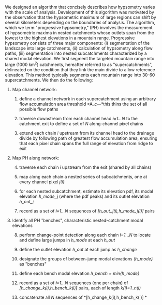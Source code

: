 We designed an algorithm that concisely describes how hypsometry varies
with the scale of analysis. Development of this algorithm was motivated
by the observation that the hypsometric maximum of large regions can
shift by several kilometers depending on the boundaries of analysis. The
algorithm, which we term "progressive hypsometry," (PH) involves the
measurement of hypsometric maxima in nested catchments whose outlets
span from the lowest to the highest elevations in a mountain range.
Progressive hypsometry consists of three major components:
(i) segmentation of the landscape into large catchments,
(ii) calculation of hypsometry along flow paths, (iii) segmentation
into nested subcatchments characterized by a shared modal elevation. We
first segment the targeted mountain range into large (1000
km<sup>2</sup>) catchments, hereafter referred to as "supercatchments",
delineated on the condition that they link the main divide to a low
reference elevation. This method typically segments each mountain range
into 30-60 supercatchments. We then do the following:

1.  Map channel network:
    
    1.  define a channel network in each supercatchment using an
        arbitrary flow accumulation area threshold *A\_c—*this thins the
        set of all possible flow paths
    
    2.  traverse downstream from each channel head *i=1…N* to the
        catchment exit to define a set of *N* along-channel pixel chains
    
    3.  extend each chain *i* upstream from its channel head to the
        drainage divide by following path of greatest flow accumulation
        area, ensuring that each pixel chain spans the full range of
        elevation from ridge to exit

2.  Map PH along network:
    
    4.  traverse each chain *i* upstream from the exit (shared by all
        chains)
    
    5.  map along each chain a nested series of subcatchments, one at
        every channel pixel *j(i)*
    
    6.  for each nested subcatchment, estimate its elevation pdf, its
        modal elevation *h\_mode\_j* (where the pdf peaks) and its
        outlet elevation *h\_out\_j*
    
    7.  record as a set of *i=1…N* sequences of
        *\[h\_out\_j(i),h\_mode\_j(i)\]* pairs

3.  Identify all PH "benches", characteristic nested-catchment modal
    elevations 
    
    8.  perform change-point detection along each chain *i=1…N* to
        locate and define large jumps in *h\_mode* at each *h\_out*
    
    9.  define the outlet elevation *h\_out* at each jump as *h\_change*
    
    10. designate the groups of between-jump modal elevations
        *{h\_mode}* as "benches"
    
    11. define each bench modal elevation *h\_bench = min{h\_mode}*
    
    12. record as a set of *i=1…N* sequences (one per chain) of
        *\[h\_change\_k(i),h\_bench\_k(i)\]* pairs, each of length
        *k(i)=1..n(i)*
    
    13. concatenate all *N* sequences of
        *\[h\_change\_k(i),h\_bench\_k(i)\] *


